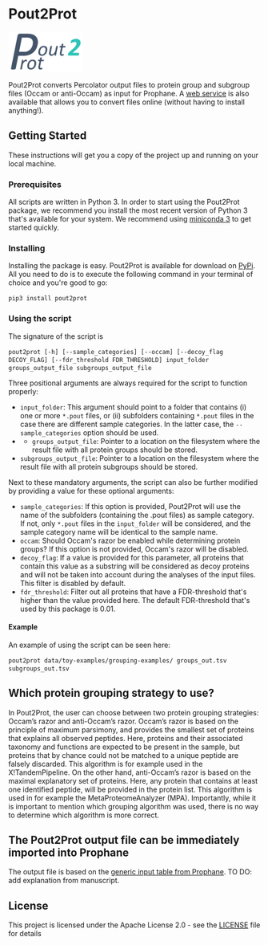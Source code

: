 # Pout2Prot

<img src="logo.png" width="150px">

Pout2Prot converts Percolator output files to protein group and subgroup files (Occam or anti-Occam) as input for Prophane. A [web service](https://pout2prot.ugent.be) is also available that allows you to convert files online (without having to install anything!).

## Getting Started

These instructions will get you a copy of the project up and running on your local machine.

### Prerequisites

All scripts are written in Python 3. In order to start using the Pout2Prot package, we recommend you install the most recent version of Python 3 that's available for your system. We recommend using [miniconda 3](https://docs.conda.io/en/latest/miniconda.html) to get started quickly.

### Installing

Installing the package is easy. Pout2Prot is available for download on [PyPi](). All you need to do is to execute the following command in your terminal of choice and you're good to go:

```shell
pip3 install pout2prot
```

### Using the script

The signature of the script is 
```
pout2prot [-h] [--sample_categories] [--occam] [--decoy_flag DECOY_FLAG] [--fdr_threshold FDR_THRESHOLD] input_folder groups_output_file subgroups_output_file
```

Three positional arguments are always required for the script to function properly:
* `input_folder`: This argument should point to a folder that contains (i) one or more `*.pout` files, or (ii) subfolders containing `*.pout` files in the case there are different sample categories. In the latter case, the `--sample_categories` option should be used. 
* * `groups_output_file`: Pointer to a location on the filesystem where the result file with all protein groups should be stored.
* `subgroups_output_file`: Pointer to a location on the filesystem where the result file with all protein subgroups should be stored.

Next to these mandatory arguments, the script can also be further modified by providing a value for these optional arguments:
* `sample_categories`: If this option is provided, Pout2Prot will use the name of the subfolders (containing the .pout files) as sample category. If not, only `*.pout` files in the `input_folder` will be considered, and the sample category name will be identical to the sample name.
* `occam`: Should Occam's razor be enabled while determining protein groups? If this option is not provided, Occam's razor will be disabled.
* `decoy_flag`: If a value is provided for this parameter, all proteins that contain this value as a substring will be considered as decoy proteins and will not be taken into account during the analyses of the input files. This filter is disabled by default.
* `fdr_threshold`: Filter out all proteins that have a FDR-threshold that's higher than the value provided here. The default FDR-threshold that's used by this package is 0.01.

#### Example
An example of using the script can be seen here:

```shell
pout2prot data/toy-examples/grouping-examples/ groups_out.tsv subgroups_out.tsv
```

## Which protein grouping strategy to use?

In Pout2Prot, the user can choose between two protein grouping strategies: Occam’s razor and anti-Occam’s razor. Occam’s razor is based on the principle of maximum parsimony, and provides the smallest set of proteins that explains all observed peptides. Here, proteins and their associated taxonomy and functions are expected to be present in the sample, but proteins that by chance could not be matched to a unique peptide are falsely discarded. This algorithm is for example used in the X!TandemPipeline. On the other hand, anti-Occam’s razor is based on the maximal explanatory set of proteins. Here, any protein that contains at least one identified peptide, will be provided in the protein list. This algorithm is used in for example the MetaProteomeAnalyzer (MPA). Importantly, while it is important to mention which grouping algorithm was used, there is no way to determine which algorithm is more correct.

## The Pout2Prot output file can be immediately imported into Prophane

The output file is based on the [generic input table from Prophane](https://gitlab.com/s.fuchs/prophane/-/blob/master/templates/input/generic_table.txt). 
TO DO: add explanation from manuscript.

## License

This project is licensed under the Apache License 2.0 - see the [LICENSE](LICENSE) file for details

